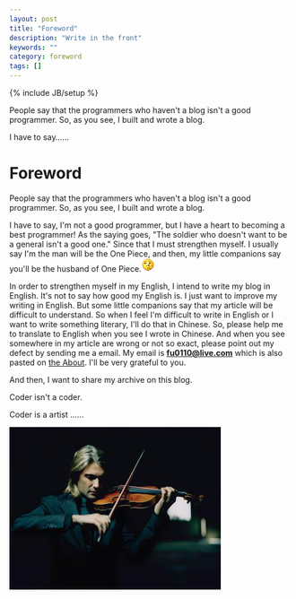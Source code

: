```yaml
---
layout: post
title: "Foreword"
description: "Write in the front"
keywords: ""
category: foreword
tags: []
---
```

{% include JB/setup %}

 People say that the programmers who haven't a blog isn't a good programmer.
 So, as you see, I built and wrote a blog.

 I have to say……

<!-- more -->

Foreword
========
 People say that the programmers who haven't a blog isn't a good programmer.
 So, as you see, I built and wrote a blog.

 I have to say, I'm not a good programmer, but I have a heart to becoming a best programmer!
 As the saying goes, "The soldier who doesn't want to be a general isn't a good one."
 Since that I must strengthen myself.
 I usually say I'm the man will be the One Piece, and then, my little companions say you'll be the husband of One Piece.![](/assets/images/foreword/picknose.gif)

 In order to strengthen myself in my English, I intend to write my blog in English.
 It's not to say how good my English is.
 I just want to improve my writing in English.
 But some little companions say that my article will be difficult to understand.
 So when I feel I'm difficult to write in English or I want to write something literary, I'll do that in Chinese.
 So, please help me to translate to English when you see I wrote in Chinese.
 And when you see somewhere in my article are wrong or not so exact, please point out my defect by sending me a email. My email is <strong>fu0110@live.com</strong> which is also pasted on [the About](http://gustfu.github.io/about.html).
 I'll be very grateful to you.

 And then, I want to share my archive on this blog.

 Coder isn't a coder.

 Coder is a artist ……

 ![](/assets/images/foreword/artist.png)
